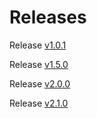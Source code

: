 # Releases

Release [v1.0.1](.//release-notes/v1-0-1.md)

Release [v1.5.0](.//release-notes/v1-5-0.md)

Release [v2.0.0](.//release-notes/v2-0-0.md)

Release [v2.1.0](.//release-notes/v2-1-0.md)